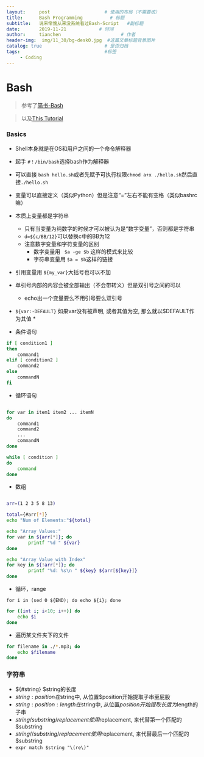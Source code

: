 ```yaml
---
layout:     post                    # 使用的布局（不需要改）
title:      Bash Programming          # 标题 
subtitle:   说来惭愧从来没系统看过Bash-Script   #副标题
date:       2019-11-21            # 时间
author:     tianchen                      # 作者
header-img:  img/11_30/bg-desk0.jpg  #这篇文章标题背景图片  
catalog: true                       # 是否归档
tags:                               #标签
     - Coding
---
```


# Bash

> 参考了[简书-Bash](https://www.jianshu.com/p/e1c8e5bfa45e)

> 以及[This Tutorial](https://linuxhint.com/bash_scripting_tutorial_beginners/#b4)

### Basics

* Shell本身就是在OS和用户之间的一个命令解释器
* 起手 ```#！/bin/bash```选择bash作为解释器
* 可以直接 ```bash hello.sh```或者先赋予可执行权限```chmod a+x ./hello.sh```然后直接```./hello.sh```
* 变量可以直接定义（类似Python）但是注意“=”左右不能有空格（类似bashrc嘛）
* 本质上变量都是字符串
  * 只有当变量为纯数字的时候才可以被认为是“数字变量”，否则都是字符串  
  * ```d=${c/BB/12}```可以替换c中的BB为12
  * 注意数字变量和字符变量的区别
    * 数字变量用 ``` $a -ge $b``` 这样的模式来比较
    * 字符串变量用 ```$a = $b```这样的链接
* 引用变量用 ```${my_var}```大括号也可以不加
* 单引号内部的内容会被全部输出（不会带转义）但是双引号之间的可以
  * echo出一个变量要么不用引号要么双引号
* ```${var:-DEFAULT}``` 如果var没有被声明, 或者其值为空, 那么就以$DEFAULT作为其值 *  
  
* 条件语句

``` bash
if [ condition1 ]
then
    command1
elif [ condition2 ]
    command2
else
    commandN
fi
```

* 循环语句

``` bash

for var in item1 item2 ... itemN
do
    command1
    command2
    ...
    commandN
done

while [ condition ]
do
    command
done

```

* 数组

``` bash

arr=(1 2 3 5 8 13)

total={#arr[*]}
echo "Num of Elements:"${total}

echo "Array Values:"
for var in ${arr[*]}; do
        printf "%d " ${var}
done

echo "Array Value with Index"
for key in ${!arr[*]}; do
        printf "%d: %s\n " ${key} ${arr[${key}]}
done

```

* 循环，range

```for i in (sed 0 ${END); do echo ${i}; done ```

``` bash
for ((int i; i<10; i++)) do
    echo $i
done
```

* 遍历某文件夹下的文件

``` bash
for filename in ./*.mp3; do
    echo $filename
done
```

### 字符串

* ${#string}                                      $string的长度 
* ${string:position}                              在$string中, 从位置$position开始提取子串至屁股
* ${string:position:length}                       在$string中, 从位置$position开始提取长度为$length的子串     
* ${string/substring/replacement}                 使用$replacement, 来代替第一个匹配的$substring
* ${string//substring/replacement}                 使用$replacement, 来代替最后一个匹配的$substring
* ```expr match $string "\(re\)" ```

